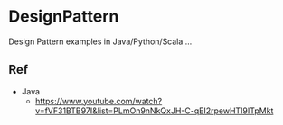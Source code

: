 # DesignPattern
Design Pattern examples in Java/Python/Scala ...


## Ref
- Java
  - https://www.youtube.com/watch?v=fVF31BTB97I&list=PLmOn9nNkQxJH-C-qEI2rpewHTI9ITpMkt
